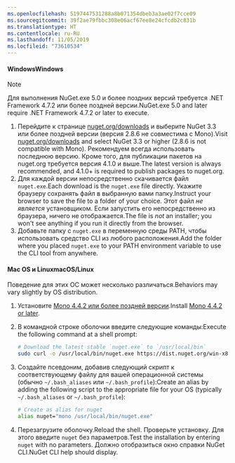 ```yaml
---
ms.openlocfilehash: 5197447531288a8b071354dbeb3a3ae02f7cce09
ms.sourcegitcommit: 39f2ae79fbbc308e06acf67ee8e24cfcdb2c831b
ms.translationtype: HT
ms.contentlocale: ru-RU
ms.lasthandoff: 11/05/2019
ms.locfileid: "73610534"
---
```

#### <a name="windows"></a><span data-ttu-id="e54c8-101">Windows</span><span class="sxs-lookup"><span data-stu-id="e54c8-101">Windows</span></span>

> [!Note]
> <span data-ttu-id="e54c8-102">Для выполнения NuGet.exe 5.0 и более поздних версий требуется .NET Framework 4.7.2 или более поздней версии.</span><span class="sxs-lookup"><span data-stu-id="e54c8-102">NuGet.exe 5.0 and later require .NET Framework 4.7.2 or later to execute.</span></span>

1. <span data-ttu-id="e54c8-103">Перейдите к странице [nuget.org/downloads](https://nuget.org/downloads) и выберите NuGet 3.3 или более поздней версии (версия 2.8.6 не совместима с Mono).</span><span class="sxs-lookup"><span data-stu-id="e54c8-103">Visit [nuget.org/downloads](https://nuget.org/downloads) and select NuGet 3.3 or higher (2.8.6 is not compatible with Mono).</span></span> <span data-ttu-id="e54c8-104">Рекомендуем всегда использовать последнюю версию. Кроме того, для публикации пакетов на nuget.org требуется версия 4.1.0 и выше.</span><span class="sxs-lookup"><span data-stu-id="e54c8-104">The latest version is always recommended, and 4.1.0+ is required to publish packages to nuget.org.</span></span>
1. <span data-ttu-id="e54c8-105">Для каждой версии непосредственно скачивается файл `nuget.exe`.</span><span class="sxs-lookup"><span data-stu-id="e54c8-105">Each download is the `nuget.exe` file directly.</span></span> <span data-ttu-id="e54c8-106">Укажите браузеру сохранять файл в выбранную вами папку.</span><span class="sxs-lookup"><span data-stu-id="e54c8-106">Instruct your browser to save the file to a folder of your choice.</span></span> <span data-ttu-id="e54c8-107">Этот файл *не является* установщиком. Если запустить его непосредственно из браузера, ничего не отображается.</span><span class="sxs-lookup"><span data-stu-id="e54c8-107">The file is *not* an installer; you won't see anything if you run it directly from the browser.</span></span>
1. <span data-ttu-id="e54c8-108">Добавьте папку с `nuget.exe` в переменную среды PATH, чтобы использовать средство CLI из любого расположения.</span><span class="sxs-lookup"><span data-stu-id="e54c8-108">Add the folder where you placed `nuget.exe` to your PATH environment variable to use the CLI tool from anywhere.</span></span>

#### <a name="macoslinux"></a><span data-ttu-id="e54c8-109">Mac OS и Linux</span><span class="sxs-lookup"><span data-stu-id="e54c8-109">macOS/Linux</span></span>

<span data-ttu-id="e54c8-110">Поведение для этих ОС может несколько различаться.</span><span class="sxs-lookup"><span data-stu-id="e54c8-110">Behaviors may vary slightly by OS distribution.</span></span>

1. <span data-ttu-id="e54c8-111">Установите [Mono 4.4.2 или более поздней версии](https://www.mono-project.com/docs/getting-started/install/).</span><span class="sxs-lookup"><span data-stu-id="e54c8-111">Install [Mono 4.4.2 or later](https://www.mono-project.com/docs/getting-started/install/).</span></span>

1. <span data-ttu-id="e54c8-112">В командной строке оболочки введите следующие команды:</span><span class="sxs-lookup"><span data-stu-id="e54c8-112">Execute the following command at a shell prompt:</span></span>

    ```bash
    # Download the latest stable `nuget.exe` to `/usr/local/bin`
    sudo curl -o /usr/local/bin/nuget.exe https://dist.nuget.org/win-x86-commandline/latest/nuget.exe
    ```

1. <span data-ttu-id="e54c8-113">Создайте псевдоним, добавив следующий скрипт к соответствующему файлу для вашей операционной системы (обычно `~/.bash_aliases` или `~/.bash_profile`):</span><span class="sxs-lookup"><span data-stu-id="e54c8-113">Create an alias by adding the following script to the appropriate file for your OS (typically `~/.bash_aliases` or `~/.bash_profile`):</span></span>

    ```bash
    # Create as alias for nuget
    alias nuget="mono /usr/local/bin/nuget.exe"
    ```

1. <span data-ttu-id="e54c8-114">Перезагрузите оболочку.</span><span class="sxs-lookup"><span data-stu-id="e54c8-114">Reload the shell.</span></span>  <span data-ttu-id="e54c8-115">Проверьте установку. Для этого введите `nuget` без параметров.</span><span class="sxs-lookup"><span data-stu-id="e54c8-115">Test the installation by entering `nuget` with no parameters.</span></span> <span data-ttu-id="e54c8-116">Должно отобразиться окно справки NuGet CLI.</span><span class="sxs-lookup"><span data-stu-id="e54c8-116">NuGet CLI help should display.</span></span>
